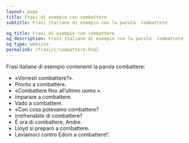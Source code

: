 ```yaml
---
layout: page
title: Frasi di esempio con combattere 
subtitle: Frasi italiane di esempio con la parola  combattere

og_title: Frasi di esempio con combattere 
og_description: Frasi italiane di esempio con la parola  combattere
og_type: website
permalink: /frasi/c/combattere.html
---
```


Frasi italiane di esempio contenenti la parola combattere:


- «Vorresti combattere?».
- Pronto a combattere.
- «Combattere fino all’ultimo uomo.».
- imparare a combattere.
- Vado a combattere.
- «Con cosa potevamo combattere?
- irrefrenabile di combattere?
- È ora di combattere, Andre.
- Lloyd si preparò a combattere.
- Leviamoci contro Edom a combattere!’.
